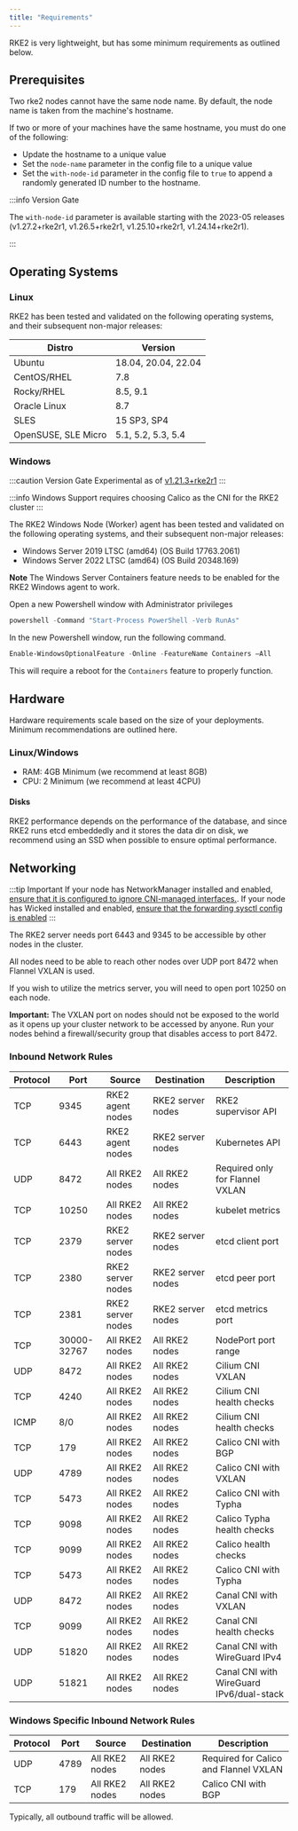 ```yaml
---
title: "Requirements"
---
```


RKE2 is very lightweight, but has some minimum requirements as outlined below.

## Prerequisites

Two rke2 nodes cannot have the same node name. By default, the node name is taken from the machine's hostname.

If two or more of your machines have the same hostname, you must do one of the following:

* Update the hostname to a unique value
* Set the `node-name` parameter in the config file to a unique value
* Set the `with-node-id` parameter in the config file to `true` to append a randomly generated ID number to the hostname.

:::info Version Gate

The `with-node-id` parameter is available starting with the 2023-05 releases (v1.27.2+rke2r1, v1.26.5+rke2r1, v1.25.10+rke2r1, v1.24.14+rke2r1).

:::

## Operating Systems

### Linux
RKE2 has been tested and validated on the following operating systems, and their subsequent non-major releases:

| Distro | Version |
| - | - |
| Ubuntu | 18.04, 20.04, 22.04 | 
| CentOS/RHEL | 7.8 |
| Rocky/RHEL | 8.5, 9.1 | 
| Oracle Linux | 8.7 |
| SLES | 15 SP3, SP4 |
| OpenSUSE, SLE Micro | 5.1, 5.2, 5.3, 5.4 |

### Windows
:::caution Version Gate
Experimental as of [v1.21.3+rke2r1](https://github.com/rancher/rke2/releases/tag/v1.21.3%2Brke2r1)
:::

:::info
Windows Support requires choosing Calico as the CNI for the RKE2 cluster
:::

The RKE2 Windows Node (Worker) agent has been tested and validated on the following operating systems, and their subsequent non-major releases:

* Windows Server 2019 LTSC (amd64) (OS Build 17763.2061)
* Windows Server 2022 LTSC (amd64) (OS Build 20348.169)

**Note** The Windows Server Containers feature needs to be enabled for the RKE2 Windows agent to work.

Open a new Powershell window with Administrator privileges
```powershell
powershell -Command "Start-Process PowerShell -Verb RunAs"
```

In the new Powershell window, run the following command.
```powershell
Enable-WindowsOptionalFeature -Online -FeatureName Containers –All
```

This will require a reboot for the `Containers` feature to properly function.

## Hardware

Hardware requirements scale based on the size of your deployments. Minimum recommendations are outlined here.

### Linux/Windows
*    RAM: 4GB Minimum (we recommend at least 8GB)
*    CPU: 2 Minimum (we recommend at least 4CPU)

#### Disks

RKE2 performance depends on the performance of the database, and since RKE2 runs etcd embeddedly and it stores the data dir on disk, we recommend using an SSD when possible to ensure optimal performance.

## Networking

:::tip Important
If your node has NetworkManager installed and enabled, [ensure that it is configured to ignore CNI-managed interfaces.](../known_issues.md#networkmanager). If your node has Wicked installed and enabled, [ensure that the forwarding sysctl config is enabled](../known_issues.md#wicked)
:::

The RKE2 server needs port 6443 and 9345 to be accessible by other nodes in the cluster.

All nodes need to be able to reach other nodes over UDP port 8472 when Flannel VXLAN is used.

If you wish to utilize the metrics server, you will need to open port 10250 on each node.

**Important:** The VXLAN port on nodes should not be exposed to the world as it opens up your cluster network to be accessed by anyone. Run your nodes behind a firewall/security group that disables access to port 8472.

### Inbound Network Rules

| Protocol | Port        | Source            | Destination       | Description
|----------|-------------|-------------------|-------------------|---|
| TCP      | 9345        | RKE2 agent nodes  | RKE2 server nodes | RKE2 supervisor API
| TCP      | 6443        | RKE2 agent nodes  | RKE2 server nodes | Kubernetes API
| UDP      | 8472        | All RKE2 nodes    | All RKE2 nodes    | Required only for Flannel VXLAN
| TCP      | 10250       | All RKE2 nodes    | All RKE2 nodes    | kubelet metrics
| TCP      | 2379        | RKE2 server nodes | RKE2 server nodes | etcd client port
| TCP      | 2380        | RKE2 server nodes | RKE2 server nodes | etcd peer port
| TCP      | 2381        | RKE2 server nodes | RKE2 server nodes | etcd metrics port
| TCP      | 30000-32767 | All RKE2 nodes    | All RKE2 nodes    | NodePort port range
| UDP      | 8472        | All RKE2 nodes    | All RKE2 nodes    | Cilium CNI VXLAN
| TCP      | 4240        | All RKE2 nodes    | All RKE2 nodes    | Cilium CNI health checks
| ICMP     | 8/0         | All RKE2 nodes    | All RKE2 nodes    | Cilium CNI health checks
| TCP      | 179         | All RKE2 nodes    | All RKE2 nodes    | Calico CNI with BGP
| UDP      | 4789        | All RKE2 nodes    | All RKE2 nodes    | Calico CNI with VXLAN
| TCP      | 5473        | All RKE2 nodes    | All RKE2 nodes    | Calico CNI with Typha
| TCP      | 9098        | All RKE2 nodes    | All RKE2 nodes    | Calico Typha health checks
| TCP      | 9099        | All RKE2 nodes    | All RKE2 nodes    | Calico health checks
| TCP      | 5473        | All RKE2 nodes    | All RKE2 nodes    | Calico CNI with Typha
| UDP      | 8472        | All RKE2 nodes    | All RKE2 nodes    | Canal CNI with VXLAN
| TCP      | 9099        | All RKE2 nodes    | All RKE2 nodes    | Canal CNI health checks
| UDP      | 51820       | All RKE2 nodes    | All RKE2 nodes    | Canal CNI with WireGuard IPv4
| UDP      | 51821       | All RKE2 nodes    | All RKE2 nodes    | Canal CNI with WireGuard IPv6/dual-stack

### Windows Specific Inbound Network Rules

| Protocol | Port | Source            | Destination       | Description
|----------|------|-------------------|-------------------|---|
| UDP      | 4789 | All RKE2 nodes    | All RKE2 nodes    | Required for Calico and Flannel VXLAN
| TCP      | 179  | All RKE2 nodes    | All RKE2 nodes    | Calico CNI with BGP

Typically, all outbound traffic will be allowed.
